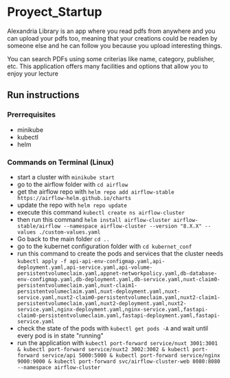 # Proyect_Startup
Alexandria Library is an app where you read pdfs from anywhere and you can upload your pdfs too, meaning that your creations could be readen by someone else and he can follow you because you upload interesting things.

You can search PDFs using some criterias like name, category, publisher, etc. This application offers many facilities and options that allow you to enjoy your lecture
## Run instructions
### Prerrequisites
* minikube
* kubectl
* helm
### Commands on Terminal (Linux)
* start a cluster with ```minikube start```
* go to the airflow folder with ```cd airflow```
* get the airflow repo with ```helm repo add airflow-stable https://airflow-helm.github.io/charts```
* update the repo with ```helm repo update```
* execute this command ```kubectl create ns airflow-cluster```
* then run this command ```helm install airflow-cluster airflow-stable/airflow --namespace airflow-cluster --version "8.X.X" --values ./custom-values.yaml```
* Go back to the main folder ```cd ..```
* go to the kubernet configuration folder with ```cd kubernet_conf```
* run this command to create the pods and services that the cluster needs
```kubectl apply -f api-api-env-configmap.yaml,api-deployment.yaml,api-service.yaml,api-volume-persistentvolumeclaim.yaml,appnet-networkpolicy.yaml,db-database-env-configmap.yaml,db-deployment.yaml,db-service.yaml,nuxt-claim0-persistentvolumeclaim.yaml,nuxt-claim1-persistentvolumeclaim.yaml,nuxt-deployment.yaml,nuxt-service.yaml,nuxt2-claim0-persistentvolumeclaim.yaml,nuxt2-claim1-persistentvolumeclaim.yaml,nuxt2-deployment.yaml,nuxt2-service.yaml,nginx-deployment.yaml,nginx-service.yaml,fastapi-claim0-persistentvolumeclaim.yaml,fastapi-deployment.yaml,fastapi-service.yaml```
* check the state of the pods with ```kubectl get pods -A``` and wait until every pod is in state "running"
* run the application with ```kubectl port-forward service/nuxt 3001:3001 & kubectl port-forward service/nuxt2 3002:3002 & kubectl port-forward service/api 5000:5000 & kubectl port-forward service/nginx 9000:9000 & kubectl port-forward svc/airflow-cluster-web 8080:8080 --namespace airflow-cluster```
